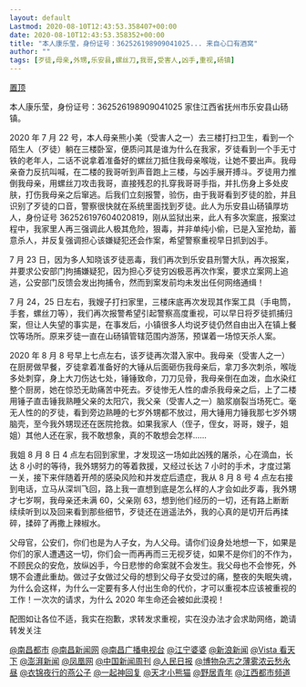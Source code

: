 ```yaml
---
layout: default
Lastmod: 2020-08-10T12:43:53.358407+00:00
date: 2020-08-10T12:43:53.358352+00:00
title: "本人康乐莹，身份证号：362526198909041025... 来自心口有酒窝"
author: ""
tags: [歹徒,母亲,外甥,乐安县,螺丝刀,我哥,受害人,凶手,重视,砀镇]
---
```


[置顶]()

本人康乐莹，身份证号：362526198909041025 家住江西省抚州市乐安县山砀镇。

2020 年 7 月 22 号，本人母亲熊小美（受害人之一）去三楼打扫卫生，看到一个陌生人（歹徒）躺在三楼卧室，便质问其是谁为什么在我家，歹徒看到一个手无寸铁的老年人，二话不说拿着准备好的螺丝刀抵住我母亲喉咙，让她不要出声。我母亲奋力反抗叫喊，在二楼的我哥听到声音跑上三楼，与凶手展开搏斗。歹徒用力推倒我母亲，用螺丝刀攻击我哥，直接残忍的扎穿我哥哥手指，并扎伤身上多处皮肤，打伤我母亲之后窜逃。后我们立刻报警，验伤，由于我哥看到歹徒的脸，并且识别了歹徒的口音，警察很快就在系统里面找到歹徒。此人为乐安县山砀镇厚坊人，身份证号 362526197604020819，刚从监狱出来，此人有多次案底，报案过程中，我家里人再三强调此人极其危险，狠毒，并非单纯小偷，已是入室抢劫，蓄意杀人，并反复强调担心该嫌疑犯还会作案，希望警察重视早日抓到凶手。

7 月 23 日，因为多人知晓该歹徒恶毒，我们再次到乐安县刑警大队，再次报案，并要求公安部门拘捕嫌疑犯，因为担心歹徒穷凶极恶再次作案，要求立案网上追逃，公安部门反馈会发出拘捕令，然而到案发前均未发出任何网络通缉！

7 月 24，25 日左右，我嫂子打扫家里，三楼床底再次发现其作案工具（手电筒，手套，螺丝刀等），我们再次报警希望引起警察高度重视，可以早日将歹徒抓捕归案，但让人失望的事实是，在事发后，小镇很多人均说歹徒仍然自由出入在镇上餐饮等场所。原来歹徒一直在山砀镇管辖范围内游荡，预谋着一场惊天杀人案。

2020 年 8 月 8 号早上七点左右，该歹徒再次潜入家中。我母亲（受害人之一）在厨房做早餐，歹徒拿着准备好的大锤从后面砸伤我母亲后，拿刀多次刺杀，喉咙多处刺穿，身上大刀伤达七处，锤锤致命，刀刀见骨，我母亲倒在血泼，血水染红整个厨房，她在惊恐无助痛苦中死去。歹徒惨无人性的虐杀我母亲之后，上了二楼用锤子直击锤我熟睡父亲的太阳穴，我父亲（受害人之一）脑浆崩裂当场死亡。毫无人性的的歹徒，看到旁边熟睡的七岁外甥都不放过，用大锤用力锤我那七岁外甥脑壳，至今我外甥现还在医院抢救。如果我家人（侄子，侄女，哥哥，嫂子，姐姐）其他人还在家，我不敢想象，真的不敢想会怎样……

我姐 8 月 8 日 4 点左右回到家里，才发现这一场如此凶残的屠杀，心在滴血，长达 8 小时的等待，我外甥努力的等着救援，又经过长达 7 小时的手术，才度过第一关，接下来伴随着开颅的感染风险和并发症后遗症，我从 8 月 8 号 4 点左右接到电话，立马从深圳飞回，路上我一直想到底是怎么样的人才会如此歹毒，我外甥才七岁啊，我母亲还未满 60，父亲刚 63，想到他们经历的一切，还有路上断断续续听到以及回来看到那些细节，歹徒还在逍遥法外，我的心真的是切开后再揉碎，揉碎了再撒上辣椒水。

父母官，公安们，你们也是为人子女，为人父母。请你们设身处地想一下，如果是你们的家人遭遇这一切，你们会一而再再而三无视歹徒，如果不是你们的不作为，不顾民众的安危，放纵凶手，今日悲惨的命案就不会发生。我父母也不会惨死，外甥不会遭此重劫。做过子女做过父母的想到父母子女受过的痛，整夜的失眠失魂，为什么会这样，为什么一定要有多人付出生命的代价，才可以重视本应该被重视的工作！一次次的请求，为什么 2020 年生命还会被如此漠视！

配图如让各位不适，我实在抱歉，求转发求重视，实在没办法才会求助网络，跪请转发关注

[@南昌都市]()  [@南昌新闻网]()  [@南昌广播电视台]()  [@江宁婆婆]()  [@新浪新闻]()  [@Vista 看天下]()  [@澎湃新闻]()  [@凤凰网]()  [@中国新闻周刊]()  [@人民日报]()  [@博物杂志之薄雾浓云愁永昼]()  [@衣锦夜行的燕公子]()  [@一起神回复]()  [@天才小熊猫]()  [@野居青年]()  [@江西都市频道]()

